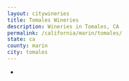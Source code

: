 ```yaml
---
layout: citywineries
title: Tomales Wineries
description: Wineries in Tomales, CA
permalink: /california/marin/tomales/
state: ca
county: marin
city: tomales
---
```

-

